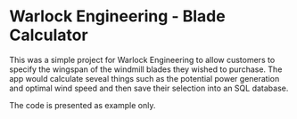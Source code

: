 # Warlock Engineering - Blade Calculator

This was a simple project for Warlock Engineering to allow customers to specify the wingspan of the windmill blades they wished to purchase.  The app would calculate seveal things such as the potential power generation and optimal wind speed and then save their selection into an SQL database.

The code is presented as example only.
